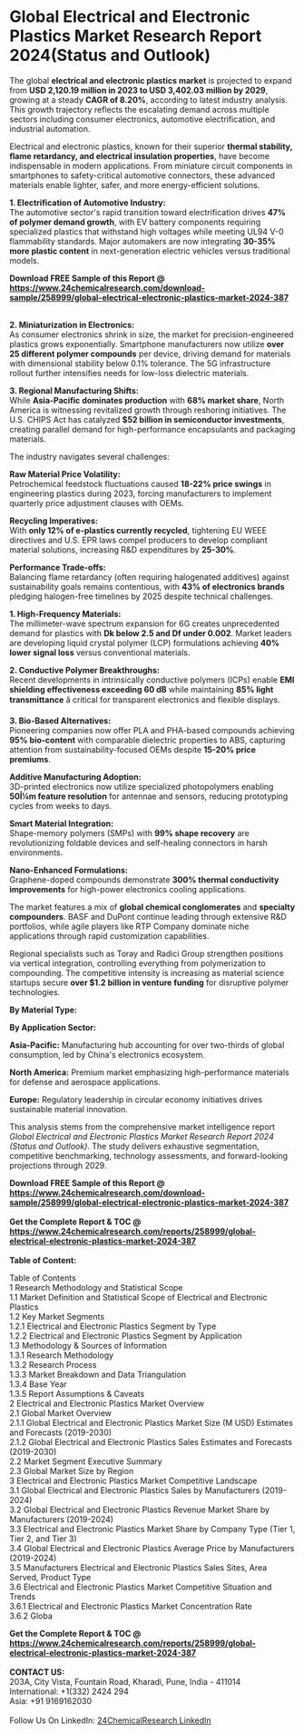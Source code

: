 <h1>Global Electrical and Electronic Plastics Market Research Report 2024(Status and Outlook)</h1><p>The global <strong>electrical and electronic plastics market</strong> is projected to expand from <strong>USD 2,120.19 million in 2023 to USD 3,402.03 million by 2029</strong>, growing at a steady <strong>CAGR of 8.20%</strong>, according to latest industry analysis. This growth trajectory reflects the escalating demand across multiple sectors including consumer electronics, automotive electrification, and industrial automation.</p><p>Electrical and electronic plastics, known for their superior <strong>thermal stability, flame retardancy, and electrical insulation properties</strong>, have become indispensable in modern applications. From miniature circuit components in smartphones to safety-critical automotive connectors, these advanced materials enable lighter, safer, and more energy-efficient solutions.</p><p><strong>1. Electrification of Automotive Industry:</strong><br>
The automotive sector's rapid transition toward electrification drives <strong>47% of polymer demand growth</strong>, with EV battery components requiring specialized plastics that withstand high voltages while meeting UL94 V-0 flammability standards. Major automakers are now integrating <strong>30-35% more plastic content</strong> in next-generation electric vehicles versus traditional models.</p><div><b>Download FREE Sample of this Report @ 
            <a href="https://www.24chemicalresearch.com/download-sample/258999/global-electrical-electronic-plastics-market-2024-387">
            https://www.24chemicalresearch.com/download-sample/258999/global-electrical-electronic-plastics-market-2024-387</a></b></div><br><p><strong>2. Miniaturization in Electronics:</strong><br>
As consumer electronics shrink in size, the market for precision-engineered plastics grows exponentially. Smartphone manufacturers now utilize <strong>over 25 different polymer compounds</strong> per device, driving demand for materials with dimensional stability below 0.1% tolerance. The 5G infrastructure rollout further intensifies needs for low-loss dielectric materials.</p><p><strong>3. Regional Manufacturing Shifts:</strong><br>
While <strong>Asia-Pacific dominates production</strong> with <strong>68% market share</strong>, North America is witnessing revitalized growth through reshoring initiatives. The U.S. CHIPS Act has catalyzed <strong>$52 billion in semiconductor investments</strong>, creating parallel demand for high-performance encapsulants and packaging materials.</p><p>The industry navigates several challenges:</p><p><strong>Raw Material Price Volatility:</strong><br>
	Petrochemical feedstock fluctuations caused <strong>18-22% price swings</strong> in engineering plastics during 2023, forcing manufacturers to implement quarterly price adjustment clauses with OEMs.</p><p><strong>Recycling Imperatives:</strong><br>
	With <strong>only 12% of e-plastics currently recycled</strong>, tightening EU WEEE directives and U.S. EPR laws compel producers to develop compliant material solutions, increasing R&amp;D expenditures by <strong>25-30%</strong>.</p><p><strong>Performance Trade-offs:</strong><br>
	Balancing flame retardancy (often requiring halogenated additives) against sustainability goals remains contentious, with <strong>43% of electronics brands</strong> pledging halogen-free timelines by 2025 despite technical challenges.</p><p><strong>1. High-Frequency Materials:</strong><br>
The millimeter-wave spectrum expansion for 6G creates unprecedented demand for plastics with <strong>Dk below 2.5 and Df under 0.002</strong>. Market leaders are developing liquid crystal polymer (LCP) formulations achieving <strong>40% lower signal loss</strong> versus conventional materials.</p><p><strong>2. Conductive Polymer Breakthroughs:</strong><br>
Recent developments in intrinsically conductive polymers (ICPs) enable <strong>EMI shielding effectiveness exceeding 60 dB</strong> while maintaining <strong>85% light transmittance</strong> â critical for transparent electronics and flexible displays.</p><p><strong>3. Bio-Based Alternatives:</strong><br>
Pioneering companies now offer PLA and PHA-based compounds achieving <strong>95% bio-content</strong> with comparable dielectric properties to ABS, capturing attention from sustainability-focused OEMs despite <strong>15-20% price premiums</strong>.</p><p><strong>Additive Manufacturing Adoption:</strong><br>
	3D-printed electronics now utilize specialized photopolymers enabling <strong>50Î¼m feature resolution</strong> for antennae and sensors, reducing prototyping cycles from weeks to days.</p><p><strong>Smart Material Integration:</strong><br>
	Shape-memory polymers (SMPs) with <strong>99% shape recovery</strong> are revolutionizing foldable devices and self-healing connectors in harsh environments.</p><p><strong>Nano-Enhanced Formulations:</strong><br>
	Graphene-doped compounds demonstrate <strong>300% thermal conductivity improvements</strong> for high-power electronics cooling applications.</p><p>The market features a mix of <strong>global chemical conglomerates</strong> and <strong>specialty compounders</strong>. BASF and DuPont continue leading through extensive R&amp;D portfolios, while agile players like RTP Company dominate niche applications through rapid customization capabilities.</p><p>Regional specialists such as Toray and Radici Group strengthen positions via vertical integration, controlling everything from polymerization to compounding. The competitive intensity is increasing as material science startups secure <strong>over $1.2 billion in venture funding</strong> for disruptive polymer technologies.</p><p><strong>By Material Type:</strong></p><p><strong>By Application Sector:</strong></p><p><strong>Asia-Pacific:</strong> Manufacturing hub accounting for over two-thirds of global consumption, led by China's electronics ecosystem.</p><p><strong>North America:</strong> Premium market emphasizing high-performance materials for defense and aerospace applications.</p><p><strong>Europe:</strong> Regulatory leadership in circular economy initiatives drives sustainable material innovation.</p><p>This analysis stems from the comprehensive market intelligence report <em>Global Electrical and Electronic Plastics Market Research Report 2024 (Status and Outlook)</em>. The study delivers exhaustive segmentation, competitive benchmarking, technology assessments, and forward-looking projections through 2029.</p><div><b>Download FREE Sample of this Report @ 
            <a href="https://www.24chemicalresearch.com/download-sample/258999/global-electrical-electronic-plastics-market-2024-387">
            https://www.24chemicalresearch.com/download-sample/258999/global-electrical-electronic-plastics-market-2024-387</a></b></div><br><div><b>Get the Complete Report & TOC @ 
            <a href="https://www.24chemicalresearch.com/reports/258999/global-electrical-electronic-plastics-market-2024-387">
            https://www.24chemicalresearch.com/reports/258999/global-electrical-electronic-plastics-market-2024-387</a></b></div><br>
            <b>Table of Content:</b><p>Table of Contents<br />
1 Research Methodology and Statistical Scope<br />
1.1 Market Definition and Statistical Scope of Electrical and Electronic Plastics<br />
1.2 Key Market Segments<br />
1.2.1 Electrical and Electronic Plastics Segment by Type<br />
1.2.2 Electrical and Electronic Plastics Segment by Application<br />
1.3 Methodology & Sources of Information<br />
1.3.1 Research Methodology<br />
1.3.2 Research Process<br />
1.3.3 Market Breakdown and Data Triangulation<br />
1.3.4 Base Year<br />
1.3.5 Report Assumptions & Caveats<br />
2 Electrical and Electronic Plastics Market Overview<br />
2.1 Global Market Overview<br />
2.1.1 Global Electrical and Electronic Plastics Market Size (M USD) Estimates and Forecasts (2019-2030)<br />
2.1.2 Global Electrical and Electronic Plastics Sales Estimates and Forecasts (2019-2030)<br />
2.2 Market Segment Executive Summary<br />
2.3 Global Market Size by Region<br />
3 Electrical and Electronic Plastics Market Competitive Landscape<br />
3.1 Global Electrical and Electronic Plastics Sales by Manufacturers (2019-2024)<br />
3.2 Global Electrical and Electronic Plastics Revenue Market Share by Manufacturers (2019-2024)<br />
3.3 Electrical and Electronic Plastics Market Share by Company Type (Tier 1, Tier 2, and Tier 3)<br />
3.4 Global Electrical and Electronic Plastics Average Price by Manufacturers (2019-2024)<br />
3.5 Manufacturers Electrical and Electronic Plastics Sales Sites, Area Served, Product Type<br />
3.6 Electrical and Electronic Plastics Market Competitive Situation and Trends<br />
3.6.1 Electrical and Electronic Plastics Market Concentration Rate<br />
3.6.2 Globa</p><div><b>Get the Complete Report & TOC @ 
            <a href="https://www.24chemicalresearch.com/reports/258999/global-electrical-electronic-plastics-market-2024-387">
            https://www.24chemicalresearch.com/reports/258999/global-electrical-electronic-plastics-market-2024-387</a></b></div><br><b>CONTACT US:</b><br>
            203A, City Vista, Fountain Road, Kharadi, Pune, India - 411014<br>
            International: +1(332) 2424 294<br>
            Asia: +91 9169162030 <br><br>
            Follow Us On LinkedIn: <a href="https://www.linkedin.com/company/24chemicalresearch/">24ChemicalResearch LinkedIn</a>